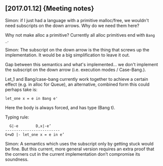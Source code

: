 

[2017.01.12] {Meeting notes}
----------------------------

Simon: if I just had a language with a primitive malloc/free, we
wouldn't need subscripts on the down arrows.  Why do we need them
here?

Why not make alloc a primitive?
Currently all alloc primitives end with `Bang _`.

Simon: The subscript on the down arrow is the thing that screws up the
implementation.  It would be a big simplification to leave it out.

Gap between this semantics and what's implemented... we don't
implement the subscript on the down arrow (i.e. execution modes /
Case-Bang.).

Let_1 and Bang/case-bang currently work together to achieve a certain effect (e.g. in alloc for Queue), an alternative, combined form this could perhaps take is:

    let_one x = e in Bang e'

Here the body is always forced, and has type (Bang t).

Typing rule: 


      G|-e        D,x|-e’
    -------------------------
    G+wD |- let_one x = e in e’

Simon: A semantics which uses the subscript only by getting stuck would be fine.  But this current, more general version requires an extra proof that the corners cut in the current implementation don’t compromise its soundness.

